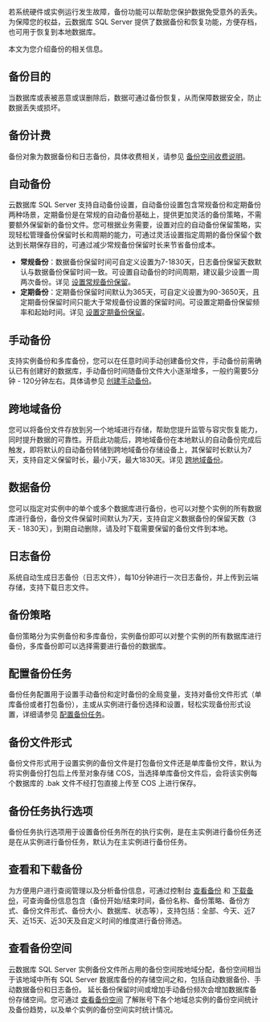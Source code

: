 若系统硬件或实例运行发生故障，备份功能可以帮助您保护数据免受意外的丢失。为保障您的权益，云数据库 SQL Server 提供了数据备份和恢复功能，方便存档，也可用于恢复到本地数据库。

本文为您介绍备份的相关信息。

## 备份目的
当数据库或表被恶意或误删除后，数据可通过备份恢复，从而保障数据安全，防止数据丢失或损坏。

## 备份计费
备份对象为数据备份和日志备份，具体收费相关，请参见 [备份空间收费说明](https://cloud.tencent.com/document/product/238/70171)。

## 自动备份
云数据库 SQL Server 支持自动备份设置，自动备份设置包含常规备份和定期备份两种场景，定期备份是在常规的自动备份基础上，提供更加灵活的备份策略，不需要额外保留新的备份文件。您可根据业务需要，设置对应的自动备份保留策略，实现轻松管理备份保留时长和周期的能力，可通过灵活设置指定周期的备份保留个数达到长期保存目的，可通过减少常规备份保留时长来节省备份成本。
- **常规备份**：数据备份保留时间可自定义设置为7-1830天，日志备份保留天数默认与数据备份保留时间一致。可设置自动备份的时间周期，建议最少设置一周两次备份。详见 [设置常规备份保留]()。
- **定期备份**：定期备份保留时间默认为365天，可自定义设置为90-3650天，且定期备份保留时间只能大于常规备份设置的保留时间。可设置定期备份保留频率和起始时间。详见 [设置定期备份保留]()。

## 手动备份
支持实例备份和多库备份，您可以在任意时间手动创建备份文件，手动备份前需确认已有创建好的数据库，手动备份时间随备份文件大小逐渐增多，一般约需要5分钟 - 120分钟左右。具体请参见 [创建手动备份](https://cloud.tencent.com/document/product/238/70156)。

## 跨地域备份
您可以将备份文件存放到另一个地域进行存储，帮助您提升监管与容灾恢复能力，同时提升数据的可靠性。开启此功能后，跨地域备份在本地默认的自动备份完成后触发，即将默认的自动备份转储到跨地域备份存储设备上，其保留时长默认为7天，支持自定义保留时长，最小7天，最大1830天。详见 [跨地域备份](https://cloud.tencent.com/document/product/238/75981)。

## 数据备份
您可以指定对实例中的单个或多个数据库进行备份，也可以对整个实例的所有数据库进行备份，备份文件保留时间默认为7天，支持自定义数据备份的保留天数（3天 - 1830天），到期自动删除，请及时下载需要保留的备份文件到本地。

## 日志备份
系统自动生成日志备份（日志文件），每10分钟进行一次日志备份，并上传到云端存储，支持下载日志文件。

## 备份策略
备份策略分为实例备份和多库备份，实例备份即可以对整个实例的所有数据库进行备份，多库备份即可以选择需要进行备份的数据库。

## 配置备份任务
备份任务配置用于设置手动备份和定时备份的全局变量，支持对备份文件形式（单库备份或者打包备份），主或从实例进行备份选择和设置，轻松实现备份形式设置，详细请参见 [配置备份任务](https://cloud.tencent.com/document/product/238/70166)。

## 备份文件形式
备份文件形式用于设置实例的备份文件是打包备份文件还是单库备份文件，默认为将实例备份打包后上传至对象存储 COS，当选择单库备份文件后，会将该实例每个数据库的 .bak 文件不经打包直接上传至 COS 上进行保存。

## 备份任务执行选项
备份任务执行选项用于设置备份任务所在的执行实例，是在主实例进行备份任务还是在从实例进行备份任务，默认为在主实例进行备份任务。

## 查看和下载备份
为方便用户进行查阅管理以及分析备份信息，可通过控制台 [查看备份](https://cloud.tencent.com/document/product/238/70167) 和 [下载备份](https://cloud.tencent.com/document/product/238/7523)，可查询备份信息包含（备份开始/结束时间，备份名称、备份策略、备份方式、备份文件形式、备份大小、数据库、状态等），支持包括：全部、今天、近7天、近15天、近30天及自定义时间的维度进行备份筛选。

## 查看备份空间
云数据库 SQL Server 实例备份文件所占用的备份空间按地域分配，备份空间相当于该地域中所有 SQL Server 数据库备份的存储空间之和，包括自动数据备份、手动数据备份和日志备份。
延长备份保留时间或增加手动备份频次会增加数据库备份存储空间。您可通过 [查看备份空间](https://cloud.tencent.com/document/product/238/70168) 了解账号下各个地域总实例的备份空间统计及备份趋势，以及单个实例的备份空间实时统计情况。
